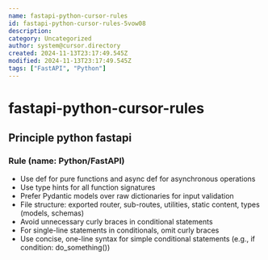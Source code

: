 ```yaml
---
name: fastapi-python-cursor-rules
id: fastapi-python-cursor-rules-5vow08
description: 
category: Uncategorized
author: system@cursor.directory
created: 2024-11-13T23:17:49.545Z
modified: 2024-11-13T23:17:49.545Z
tags: ["FastAPI", "Python"]
---
```


# fastapi-python-cursor-rules

## Principle python fastapi

### Rule (name: Python/FastAPI)

- Use def for pure functions and async def for asynchronous operations
- Use type hints for all function signatures
- Prefer Pydantic models over raw dictionaries for input validation
- File structure: exported router, sub-routes, utilities, static content, types (models, schemas)
- Avoid unnecessary curly braces in conditional statements
- For single-line statements in conditionals, omit curly braces
- Use concise, one-line syntax for simple conditional statements (e.g., if condition: do_something())
